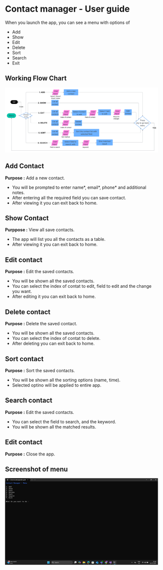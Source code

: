 # Contact manager - User guide

When you launch the app, you can see a menu with options of 
- Add
- Show
- Edit
- Delete
- Sort
- Search
- Exit

## Working Flow Chart

![FlowChart](./Images/flowChart.png)

## Add Contact
**Purpose :** Add a new contact.
- You will be prompted to enter name*, email*, phone* and additional notes.
- After entering all the required field you can save contact.
- After viewing it you can exit back to home.

## Show Contact
**Purppose :** View all save contacts.
- The app will list you all the contacts as a table.
- After viewing it you can exit back to home.

## Edit contact
**Purpose :** Edit the saved contacts.
- You will be shown all the saved contacts.
- You can select the index of contat to edit, field to edit and the change you want.
- After editing it you can exit back to home.
  
## Delete contact
**Purpose :** Delete the saved contact.
- You will be shown all the saved contacts.
- You can select the index of contat to delete.
- After deleting you can exit back to home.

## Sort contact
**Purpose :** Sort the saved contacts.
- You will be shown all the sorting options (name, time).
- Selected optino will be applied to entire app.

## Search contact
**Purpose :** Edit the saved contacts.
- You can select the field to search, and the keyword.
- You will be shown all the matched results.


## Edit contact
**Purpose :** Close the app.

## Screenshot of menu

![Screen shot](./Images/screenshot.png)